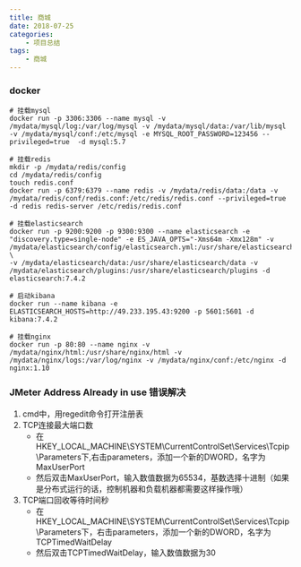 ```yaml
---
title: 商城
date: 2018-07-25
categories:
    - 项目总结
tags:
    - 商城
---
```


### 

### docker
```shell
# 挂载mysql
docker run -p 3306:3306 --name mysql -v /mydata/mysql/log:/var/log/mysql -v /mydata/mysql/data:/var/lib/mysql -v /mydata/mysql/conf:/etc/mysql -e MYSQL_ROOT_PASSWORD=123456 --privileged=true  -d mysql:5.7 

# 挂载redis
mkdir -p /mydata/redis/config
cd /mydata/redis/config
touch redis.conf
docker run -p 6379:6379 --name redis -v /mydata/redis/data:/data -v /mydata/redis/conf/redis.conf:/etc/redis/redis.conf --privileged=true -d redis redis-server /etc/redis/redis.conf

# 挂载elasticsearch
docker run -p 9200:9200 -p 9300:9300 --name elasticsearch -e "discovery.type=single-node" -e ES_JAVA_OPTS="-Xms64m -Xmx128m" -v /mydata/elasticsearch/config/elasticsearch.yml:/usr/share/elasticsearch/config/elasticsearch.yml \
-v /mydata/elasticsearch/data:/usr/share/elasticsearch/data -v /mydata/elasticsearch/plugins:/usr/share/elasticsearch/plugins -d elasticsearch:7.4.2

# 启动kibana
docker run --name kibana -e ELASTICSEARCH_HOSTS=http://49.233.195.43:9200 -p 5601:5601 -d kibana:7.4.2

# 挂载nginx
docker run -p 80:80 --name nginx -v /mydata/nginx/html:/usr/share/nginx/html -v /mydata/nginx/logs:/var/log/nginx -v /mydata/nginx/conf:/etc/nginx -d nginx:1.10
```

### JMeter Address Already in use 错误解决
1. cmd中，用regedit命令打开注册表
2. TCP连接最大端口数
    * 在 HKEY_LOCAL_MACHINE\SYSTEM\CurrentControlSet\Services\Tcpip\Parameters下,右击parameters，添加一个新的DWORD，名字为MaxUserPort
    * 然后双击MaxUserPort，输入数值数据为65534，基数选择十进制（如果是分布式运行的话，控制机器和负载机器都需要这样操作哦）
3. TCP端口回收等待时间秒
    * 在 HKEY_LOCAL_MACHINE\SYSTEM\CurrentControlSet\Services\Tcpip\Parameters下，右击parameters，添加一个新的DWORD，名字为TCPTimedWaitDelay
    * 然后双击TCPTimedWaitDelay，输入数值数据为30
